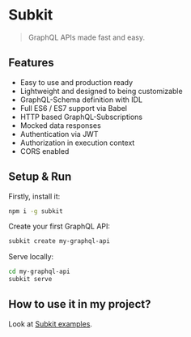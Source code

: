 # Subkit

> GraphQL APIs made fast and easy.

## Features

* Easy to use and production ready
* Lightweight and designed to being customizable
* GraphQL-Schema definition with IDL
* Full ES6 / ES7 support via Babel
* HTTP based GraphQL-Subscriptions
* Mocked data responses
* Authentication via JWT
* Authorization in execution context
* CORS enabled

## Setup & Run

Firstly, install it:

```bash
npm i -g subkit
```

Create your first GraphQL API:

```bash
subkit create my-graphql-api
```

Serve locally:

```bash
cd my-graphql-api
subkit serve
```

## How to use it in my project?

Look at [Subkit examples](https://github.com/CodeCommission/subkit-examples).
